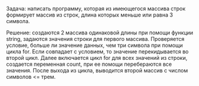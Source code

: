 Задача: написать программу, которая из имеющегося массива строк формирует массив из строк, 
длина которых меньше или равна 3 символа.

Решение: создаются 2 массива одинаковой длины при помощи функции string, задаются значения строки для первого массива. Проверяется условие, больше ли значение данных, 
чем три символа при помощи цикла for. Если совпадает с условием, то значение перекидывается во второй цикл. Далее включается цикл for для всех значений из строки, 
создается переменная count, при ее помощи перебераются все значения. После выхода из цикла, выводится второй массив с числом символов <= трем.
